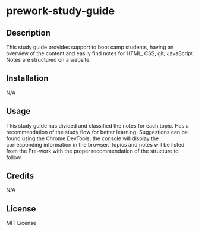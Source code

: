 
# prework-study-guide

## Description

This study guide provides support to boot camp students, having an overview of the content and easily find notes for HTML, CSS, git, JavaScript 
Notes are structured on a website.

## Installation

N/A

## Usage

This study guide has divided and classified the notes for each topic. Has a recommendation of the study flow for better learning. Suggestions can be found using the Chrome DevTools; the console will display the corresponding information in the browser. Topics and notes will be listed from the Pre-work with the proper recommendation of the structure to follow.

## Credits

N/A

## License

MIT License

